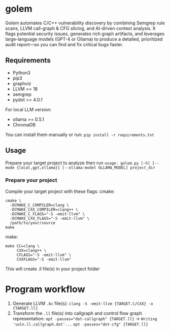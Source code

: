 # golem
Golem automates C/C++ vulnerability discovery by combining Semgrep rule scans, LLVM call-graph & CFG slicing, and AI-driven context analysis. It flags potential security issues, generates rich graph artifacts, and leverages large-language models (GPT-4 or Ollama) to produce a detailed, prioritized audit report—so you can find and fix critical bugs faster.

## Requirements
- Python3
- pip3
- graphviz
- LLVM >= 18
- semgrep
- pydot >= 4.0.1

For local LLM version:
- ollama >= 0.5.1
- ChromaDB

You can install them manually or run: `pip install -r requirements.txt`
## Usage

Prepare your target project to analyze then run `usage: golem.py [-h] [--mode {local,gpt,ollama}] [--ollama-model OLLAMA_MODEL] project_dir`

### Prepare your project
Compile your target project with these flags:
cmake:
```
cmake \
  -DCMAKE_C_COMPILER=clang \
  -DCMAKE_CXX_COMPILER=clang++ \
  -DCMAKE_C_FLAGS="-S -emit-llvm" \
  -DCMAKE_CXX_FLAGS="-S -emit-llvm" \
  /path/to/your/source
make
```
make:
```
make CC=clang \
     CXX=clang++ \
     CFLAGS="-S -emit-llvm" \
     CXXFLAGS="-S -emit-llvm"
```
This will create .ll file(s) in your project folder

# Program workflow 
1. Generate LLVM `.bc` file(s): 
    `clang -S -emit-llvm {TARGET.C/CXX} -o {TARGET.ll}`
2. Transform the `.ll` file(s) into callgraph and control flow graph representation: 
    `opt -passes="dot-callgraph" {TARGET.ll}` -> `Writing 'vuln.ll.callgraph.dot'...`
    `opt -passes="dot-cfg" {TARGET.ll}`
